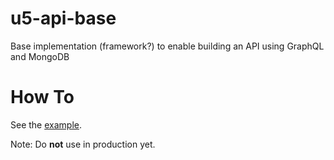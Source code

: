 # u5-api-base
Base implementation (framework?) to enable building an API using GraphQL and MongoDB

# How To

See the [example](./sample).

Note: Do __not__ use in production yet.

